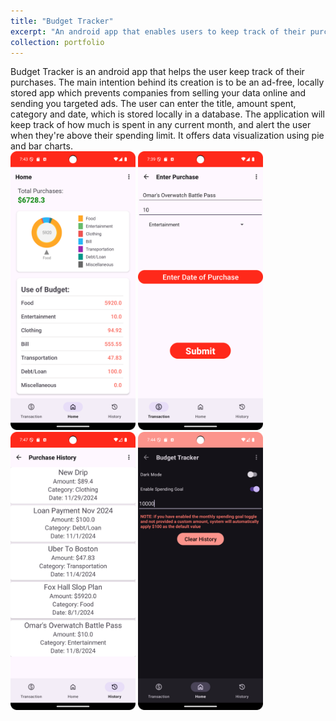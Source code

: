 ```yaml
---
title: "Budget Tracker"
excerpt: "An android app that enables users to keep track of their purchases<br/>"
collection: portfolio
---
```


Budget Tracker is an android app that helps the user keep track of their purchases. The main intention behind its creation is to be an ad-free, locally stored app which prevents companies from selling your data online and sending you targeted ads. The user can enter the title, amount spent, category and date, which is stored locally in a database. The application will keep track of how much is spent in any current month, and alert the user when they're above their spending limit. It offers data visualization using pie and bar charts.<br/>
<img src='/images/budget-tracker/home-page.png' alt='Home Page' width='200'>
<img src='/images/budget-tracker/enter-purchase.png' alt='Enter Purchase' width='200'>
<img src='/images/budget-tracker/history.png' alt='History' width='200'>
<img src='/images/budget-tracker/settings-page.png' alt='Settings Page' width='200'>

